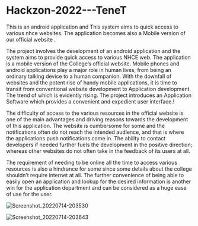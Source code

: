 # Hackzon-2022---TeneT
This is an android application and This system aims to quick access to various nhce websites. The application becomes also a Mobile version of our official website .

The project involves the development of an android application and the system aims to provide quick access to various NHCE web. The application is a mobile version of the College’s official website. Mobile phones and android applications play a major role in human lives, from being an ordinary talking device to a human companion. With the downfall of websites and the potent rise of handy mobile applications, it is time to transit from conventional website development to Application development. The trend of which is evidently rising. The project introduces an Application Software which provides a convenient and expedient user interface.!

The difficulty of access to the various resources in the official website is one of the main advantages and driving reasons towards the development of this application. The website is cumbersome for some and the notifications often do not reach the intended audience, and that is where the applications push notifications come in. The ability to contact developers if needed further fuels the development in the positive direction; whereas other websites do not often take in the feedback of its users at all.

The requirement of needing to be online all the time to access various resources is also a hindrance for some since some details about the college shouldn’t require internet at all. The further convenience of being able to easily open an application and lookup for the desired information is another win for the application department and can be considered as a huge ease of use for the user.

![Screenshot_20220714-203530](https://user-images.githubusercontent.com/106791424/202221492-214ee2ab-7a32-4052-8970-75699fb48777.jpg)

![Screenshot_20220714-203643](https://user-images.githubusercontent.com/106791424/202221321-e696f7fa-5aee-49c6-84ec-d0ba4cc04266.jpg)
